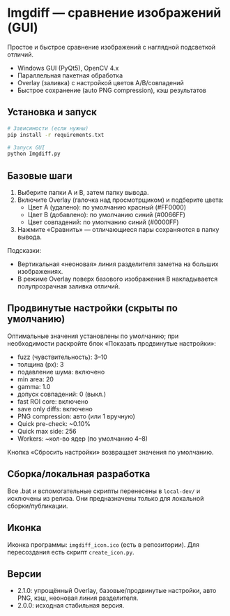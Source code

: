 # Imgdiff — сравнение изображений (GUI)

Простое и быстрое сравнение изображений с наглядной подсветкой отличий.

- Windows GUI (PyQt5), OpenCV 4.x
- Параллельная пакетная обработка
- Overlay (заливка) с настройкой цветов A/B/совпадений
- Быстрое сохранение (auto PNG compression), кэш результатов

## Установка и запуск

```bash
# Зависимости (если нужны)
pip install -r requirements.txt

# Запуск GUI
python Imgdiff.py
```

## Базовые шаги

1) Выберите папки A и B, затем папку вывода.
2) Включите Overlay (галочка над просмотрщиком) и подберите цвета:
   - Цвет A (удалено): по умолчанию красный (#FF0000)
   - Цвет B (добавлено): по умолчанию синий (#0066FF)
   - Цвет совпадений: по умолчанию синий (#0000FF)
3) Нажмите «Сравнить» — отличающиеся пары сохраняются в папку вывода.

Подсказки:
- Вертикальная «неоновая» линия разделителя заметна на больших изображениях.
- В режиме Overlay поверх базового изображения B накладывается полупрозрачная заливка отличий.

## Продвинутые настройки (скрыты по умолчанию)

Оптимальные значения установлены по умолчанию; при необходимости раскройте блок «Показать продвинутые настройки»:
- fuzz (чувствительность): 3–10
- толщина (px): 3
- подавление шума: включено
- min area: 20
- gamma: 1.0
- допуск совпадений: 0 (выкл.)
- fast ROI core: включено
- save only diffs: включено
- PNG compression: авто (или 1 вручную)
- Quick pre-check: ~0.10%
- Quick max side: 256
- Workers: ~кол-во ядер (по умолчанию 4–8)

Кнопка «Сбросить настройки» возвращает значения по умолчанию.

## Сборка/локальная разработка

Все .bat и вспомогательные скрипты перенесены в `local-dev/` и исключены из релиза. Они предназначены только для локальной сборки/публикации.

## Иконка

Иконка программы: `imgdiff_icon.ico` (есть в репозитории). Для пересоздания есть скрипт `create_icon.py`.

## Версии

- 2.1.0: упрощённый Overlay, базовые/продвинутые настройки, авто PNG, кэш, неоновая линия разделителя.
- 2.0.0: исходная стабильная версия.
